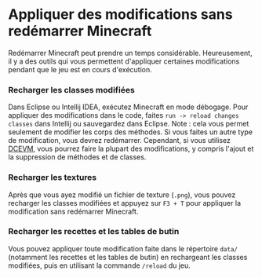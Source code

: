 # Appliquer des modifications sans redémarrer Minecraft

Redémarrer Minecraft peut prendre un temps considérable. Heureusement,
il y a des outils qui vous permettent d'appliquer certaines
modifications pendant que le jeu est en cours d'exécution.

### Recharger les classes modifiées

Dans Eclipse ou Intellij IDEA, exécutez Minecraft en mode débogage. Pour
appliquer des modifications dans le code, faites `run -> reload changes
classes` dans Intellij ou sauvegardez dans Eclipse. Note : cela vous
permet seulement de modifier les corps des méthodes. Si vous faites un
autre type de modification, vous devrez redémarrer. Cependant, si vous
utilisez [DCEVM](http://dcevm.github.io/), vous pourrez faire la plupart
des modifications, y compris l'ajout et la suppression de méthodes et de
classes.

### Recharger les textures

Après que vous ayez modifié un fichier de texture (`.png`), vous pouvez
recharger les classes modifiées et appuyez sur `F3 + T` pour appliquer
la modification sans redémarrer Minecraft.

### Recharger les recettes et les tables de butin

Vous pouvez appliquer toute modification faite dans le répertoire
`data/` (notamment les recettes et les tables de butin) en rechargeant
les classes modifiées, puis en utilisant la commande `/reload` du jeu.
